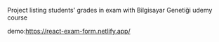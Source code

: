 Project listing students' grades in exam with Bilgisayar Genetiği udemy course


demo:https://react-exam-form.netlify.app/

